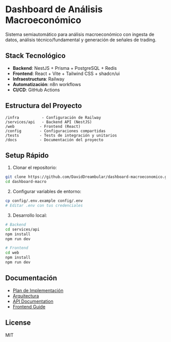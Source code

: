 # Dashboard de Análisis Macroeconómico

Sistema semiautomático para análisis macroeconómico con ingesta de datos, análisis técnico/fundamental y generación de señales de trading.

## Stack Tecnológico

- **Backend**: NestJS + Prisma + PostgreSQL + Redis
- **Frontend**: React + Vite + Tailwind CSS + shadcn/ui
- **Infraestructura**: Railway
- **Automatización**: n8n workflows
- **CI/CD**: GitHub Actions

## Estructura del Proyecto

```
/infra          - Configuración de Railway
/services/api   - Backend API (NestJS)
/web           - Frontend (React)
/config        - Configuraciones compartidas
/tests         - Tests de integración y unitarios
/docs          - Documentación del proyecto
```

## Setup Rápido

1. Clonar el repositorio:
```bash
git clone https://github.com/DavidDreambular/dashboard-macroeconomico.git
cd dashboard-macro
```

2. Configurar variables de entorno:
```bash
cp config/.env.example config/.env
# Editar .env con tus credenciales
```

3. Desarrollo local:
```bash
# Backend
cd services/api
npm install
npm run dev

# Frontend
cd web
npm install
npm run dev
```

## Documentación

- [Plan de Implementación](./docs/plan-implementacion.md)
- [Arquitectura](./docs/architecture.md)
- [API Documentation](./services/api/README.md)
- [Frontend Guide](./web/README.md)

## License

MIT